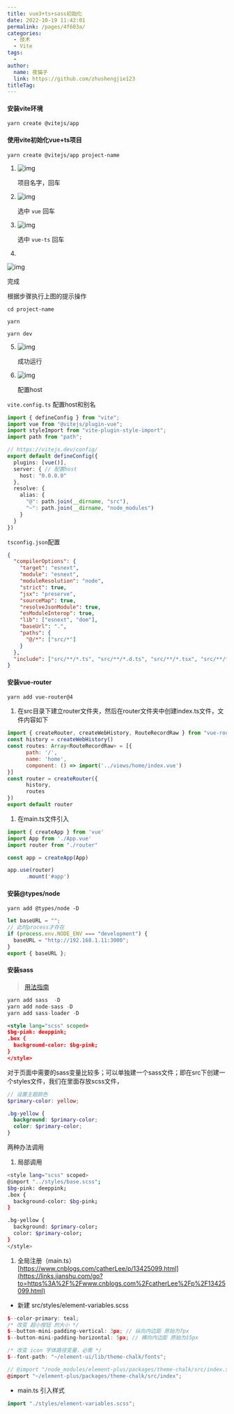 ```yaml
---
title: vue3+ts+sass初始化
date: 2022-10-19 11:42:01
permalink: /pages/4f603a/
categories:
  - 技术
  - Vite
tags:
  - 
author: 
  name: 夜猫子
  link: https://github.com/zhushengjie123
titleTag: 
---
```

#### 安装vite环境

```
yarn create @vitejs/app
```

#### 使用vite初始化vue+ts项目

```
yarn create @vitejs/app project-name
```

1. ![img](https:////upload-images.jianshu.io/upload_images/18942534-7057ec0f93897a15.png?imageMogr2/auto-orient/strip|imageView2/2/w/694/format/webp)

   项目名字，回车

2. ![img](https:////upload-images.jianshu.io/upload_images/18942534-d6d1f4cd267a9136.png?imageMogr2/auto-orient/strip|imageView2/2/w/649/format/webp)

   选中 `vue` 回车

3. ![img](https:////upload-images.jianshu.io/upload_images/18942534-c5103faa6dbf43e4.png?imageMogr2/auto-orient/strip|imageView2/2/w/619/format/webp)

   选中 `vue-ts` 回车

4. 

   ![img](https:////upload-images.jianshu.io/upload_images/18942534-adc3cb107ec80e18.png?imageMogr2/auto-orient/strip|imageView2/2/w/531/format/webp)

   完成

   根据步骤执行上图的提示操作

   ```
   cd project-name
   ```

   ```
   yarn
   ```

   ```
   yarn dev
   ```

   

5. ![img](https:////upload-images.jianshu.io/upload_images/18942534-a72df5d2c3856600.png?imageMogr2/auto-orient/strip|imageView2/2/w/890/format/webp)

   成功运行

6. ![img](https:////upload-images.jianshu.io/upload_images/18942534-8566501f85166a14.png?imageMogr2/auto-orient/strip|imageView2/2/w/798/format/webp)

   配置host

`vite.config.ts` 配置host和别名



```ts
import { defineConfig } from "vite";
import vue from "@vitejs/plugin-vue";
import styleImport from "vite-plugin-style-import";
import path from "path";

// https://vitejs.dev/config/
export default defineConfig({
  plugins: [vue()],
  server: { // 配置host
    host: "0.0.0.0"
  },
  resolve: {
    alias: {
      "@": path.join(__dirname, "src"),
      "~": path.join(__dirname, "node_modules")
    }
  }
})
```

`tsconfig.json`配置



```json
{
  "compilerOptions": {
    "target": "esnext",
    "module": "esnext",
    "moduleResolution": "node",
    "strict": true,
    "jsx": "preserve",
    "sourceMap": true,
    "resolveJsonModule": true,
    "esModuleInterop": true,
    "lib": ["esnext", "dom"],
    "baseUrl": ".",
    "paths": {
      "@/*": ["src/*"]
    }
  },
  "include": ["src/**/*.ts", "src/**/*.d.ts", "src/**/*.tsx", "src/**/*.vue"]
}
```

#### 安装vue-router

```
yarn add vue-router@4
```

1. 在src目录下建立router文件夹，然后在router文件夹中创建index.ts文件，文件内容如下



```jsx
import { createRouter, createWebHistory, RouteRecordRaw } from "vue-router";
const history = createWebHistory()
const routes: Array<RouteRecordRaw> = [{
      path: '/',
      name: 'home',
      component: () => import('../views/home/index.vue')
}]
const router = createRouter({
      history,
      routes
})
export default router
```

1. 在main.ts文件引入



```jsx
import { createApp } from 'vue'
import App from './App.vue'
import router from "./router"

const app = createApp(App)

app.use(router)
      .mount('#app')
```

#### 安装@types/node

```
yarn add @types/node -D
```



```jsx
let baseURL = "";
// 此时process才存在
if (process.env.NODE_ENV === "development") {
  baseURL = "http://192.168.1.11:3000";
}
export { baseURL };
```

#### 安装sass

> [用法指南](https://links.jianshu.com/go?to=https%3A%2F%2Fwww.ruanyifeng.com%2Fblog%2F2012%2F06%2Fsass.html)



```csharp
yarn add sass  -D
yarn add node-sass -D 
yarn add sass-loader -D 
```



```xml
<style lang="scss" scoped>
$bg-pink: deeppink;
.box {
  background-color: $bg-pink;
}
</style>
```

对于页面中需要的sass变量比较多；可以单独建一个sass文件；即在src下创建一个styles文件，我们在里面存放scss文件，



```scss
// 设置主题颜色
$primary-color: yellow;

.bg-yellow {
  background: $primary-color;
  color: $primary-color;
}
```

两种办法调用

1. 局部调用



```bash
<style lang="scss" scoped>
@import "../styles/base.scss";
$bg-pink: deeppink;
.box {
  background-color: $bg-pink;
}

.bg-yellow {
  background: $primary-color;
  color: $primary-color;
}
</style>
```

1. 全局注册（main.ts）[https://www.cnblogs.com/catherLee/p/13425099.html](https://links.jianshu.com/go?to=https%3A%2F%2Fwww.cnblogs.com%2FcatherLee%2Fp%2F13425099.html)

- 新建 src/styles/element-variables.scss



```cpp
$--color-primary: teal;
/* 改变 超小按钮 的大小 */
$--button-mini-padding-vertical: 3px; // 纵向内边距 原始为7px
$--button-mini-padding-horizontal: 5px; // 横向内边距 原始为15px

/* 改变 icon 字体路径变量，必需 */
$--font-path: "~/element-ui/lib/theme-chalk/fonts";

// @import "/node_modules/element-plus/packages/theme-chalk/src/index.scss";
@import "~/element-plus/packages/theme-chalk/src/index";
```

- main.ts 引入样式



```cpp
import "./styles/element-variables.scss";
```

